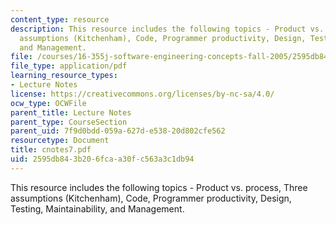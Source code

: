 ```yaml
---
content_type: resource
description: This resource includes the following topics - Product vs. process, Three
  assumptions (Kitchenham), Code, Programmer productivity, Design, Testing, Maintainability,
  and Management.
file: /courses/16-355j-software-engineering-concepts-fall-2005/2595db843b206fcaa30fc563a3c1db94_cnotes7.pdf
file_type: application/pdf
learning_resource_types:
- Lecture Notes
license: https://creativecommons.org/licenses/by-nc-sa/4.0/
ocw_type: OCWFile
parent_title: Lecture Notes
parent_type: CourseSection
parent_uid: 7f9d0bdd-059a-627d-e538-20d802cfe562
resourcetype: Document
title: cnotes7.pdf
uid: 2595db84-3b20-6fca-a30f-c563a3c1db94
---
```

This resource includes the following topics - Product vs. process, Three assumptions (Kitchenham), Code, Programmer productivity, Design, Testing, Maintainability, and Management.
